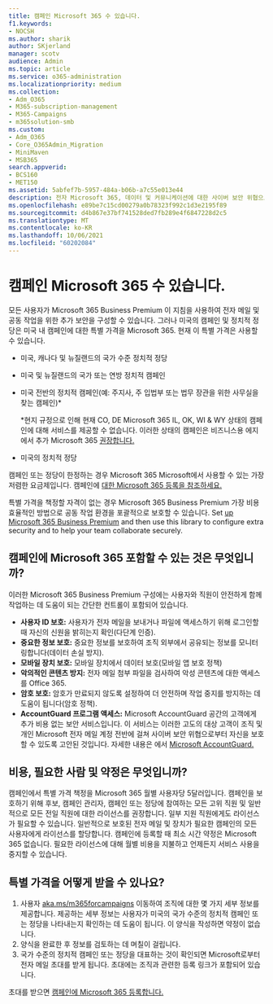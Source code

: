 ```yaml
---
title: 캠페인 Microsoft 365 수 있습니다.
f1.keywords:
- NOCSH
ms.author: sharik
author: SKjerland
manager: scotv
audience: Admin
ms.topic: article
ms.service: o365-administration
ms.localizationpriority: medium
ms.collection:
- Adm_O365
- M365-subscription-management
- M365-Campaigns
- m365solution-smb
ms.custom:
- Adm_O365
- Core_O365Admin_Migration
- MiniMaven
- MSB365
search.appverid:
- BCS160
- MET150
ms.assetid: 5abfef7b-5957-484a-b06b-a7c55e013e44
description: 전자 Microsoft 365, 데이터 및 커뮤니케이션에 대한 사이버 보안 위협으로부터 캠페인을 보호할 수 있도록 캠페인에 대한 정보를 얻습니다.
ms.openlocfilehash: e89be7c15cd00279a0b78323f992c1d3e2195f89
ms.sourcegitcommit: d4b867e37bf741528ded7fb289e4f6847228d2c5
ms.translationtype: MT
ms.contentlocale: ko-KR
ms.lasthandoff: 10/06/2021
ms.locfileid: "60202084"
---
```

# <a name="get-microsoft-365-for-campaigns"></a>캠페인 Microsoft 365 수 있습니다.

모든 사용자가 Microsoft 365 Business Premium 이 지침을 사용하여 전자 메일 및 공동 작업을 위한 추가 보안을 구성할 수 있습니다. 그러나 미국의 캠페인 및 정치적 정당은 미국 내 캠페인에 대한 특별 가격을 Microsoft 365. 현재 이 특별 가격은 사용할 수 있습니다.

- 미국, 캐나다 및 뉴질랜드의 국가 수준 정치적 정당
- 미국 및 뉴질랜드의 국가 또는 연방 정치적 캠페인
- 미국 전반의 정치적 캠페인(예: 주지사, 주 입법부 또는 법무 장관을 위한 사무실을 찾는 캠페인)*

    *현지 규정으로 인해 현재 CO, DE Microsoft 365 IL, OK, WI & WY 상태의 캠페인에 대해 서비스를 제공할 수 없습니다. 이러한 상태의 캠페인은 비즈니스용 에지 에서 추가 Microsoft 365 [권장합니다.](https://www.office.com/business)

- 미국의 정치적 정당

캠페인 또는 정당이 한정하는 경우 Microsoft 365 Microsoft에서 사용할 수 있는 가장 저렴한 요금제입니다. 캠페인에 [대한 Microsoft 365 등록을 참조하세요.](m365-campaigns-sign-up.md)  

특별 가격을 책정할 자격이 없는 경우 Microsoft 365 Business Premium 가장 비용 효율적인 방법으로 공동 작업 환경을 포괄적으로 보호할 수 있습니다. Set [up Microsoft 365 Business Premium](../business/set-up.md?toc=/microsoft-365/campaigns/toc.json&bc=/microsoft-365/campaigns/breadcrumb/toc.json) and then use this library to configure extra security and to help your team collaborate securely.

## <a name="what-does-microsoft-365-for-campaigns-include"></a>캠페인에 Microsoft 365 포함할 수 있는 것은 무엇입니까?

이러한 Microsoft 365 Business Premium 구성에는 사용자와 직원이 안전하게 함께 작업하는 데 도움이 되는 간단한 컨트롤이 포함되어 있습니다.

- **사용자 ID 보호:** 사용자가 전자 메일을 보내거나 파일에 액세스하기 위해 로그인할 때 자신의 신원을 밝히는지 확인(다단계 인증).
- **중요한 정보 보호:** 중요한 정보를 보호하여 조직 외부에서 공유되는 정보를 모니터링합니다(데이터 손실 방지).
- **모바일 장치 보호:** 모바일 장치에서 데이터 보호(모바일 앱 보호 정책)
- **악의적인 콘텐츠 방지:** 전자 메일 첨부 파일을 검사하여 악성 콘텐츠에 대한 액세스를 Office 365.
- **암호 보호:** 암호가 만료되지 않도록 설정하여 더 안전하며 작업 중지를 방지하는 데 도움이 됩니다(암호 정책).
- **AccountGuard 프로그램 액세스:** Microsoft AccountGuard 공간의 고객에게 추가 비용 없는 보안 서비스입니다. 이 서비스는 이러한 고도의 대상 고객이 조직 및 개인 Microsoft 전자 메일 계정 전반에 걸쳐 사이버 보안 위협으로부터 자신을 보호할 수 있도록 고안된 것입니다. 자세한 내용은 에서 [Microsoft AccountGuard.](https://www.microsoftaccountguard.com/)

## <a name="what-does-it-cost-who-needs-it-and-what-is-the-commitment"></a>비용, 필요한 사람 및 약정은 무엇입니까?

캠페인에서 특별 가격 책정을 Microsoft 365 월별 사용자당 5달러입니다.
캠페인을 보호하기 위해 후보, 캠페인 관리자, 캠페인 또는 정당에 참여하는 모든 고위 직원 및 일반적으로 모든 전일 직원에 대한 라이선스를 권장합니다. 일부 지원 직원에게도 라이선스가 필요할 수 있습니다. 일반적으로 보호된 전자 메일 및 장치가 필요한 캠페인의 모든 사용자에게 라이선스를 할당합니다.
캠페인에 등록할 때 최소 시간 약정은 Microsoft 365 없습니다. 필요한 라이선스에 대해 월별 비용을 지불하고 언제든지 서비스 사용을 중지할 수 있습니다.

## <a name="how-do-i-qualify-for-special-pricing"></a>특별 가격을 어떻게 받을 수 있나요?

1. 사용자 [aka.ms/m365forcampaigns](https://aka.ms/m365forcampaigns/) 이동하여 조직에 대한 몇 가지 세부 정보를 제공합니다. 제공하는 세부 정보는 사용자가 미국의 국가 수준의 정치적 캠페인 또는 정당을 나타내는지 확인하는 데 도움이 됩니다. 이 양식을 작성하면 약정이 없습니다.
2. 양식을 완료한 후 정보를 검토하는 데 며칠이 걸립니다.
3. 국가 수준의 정치적 캠페인 또는 정당을 대표하는 것이 확인되면 Microsoft로부터 전자 메일 초대를 받게 됩니다. 초대에는 조직과 관련한 등록 링크가 포함되어 있습니다.

초대를 받으면 [캠페인에 Microsoft 365 등록합니다.](m365-campaigns-sign-up.md)
